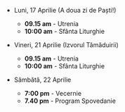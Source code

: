 
* <label>Luni, 17 Aprilie (A doua zi de Paști!)</label>
  * **09.15 am** - Utrenia
  * **10:00 am** - Sfânta Liturghie

* <label>Vineri, 21 Aprilie (Izvorul Tămăduirii)</label>
  * **09.15 am** - Utrenia
  * **10:00 am** - Sfânta Liturghie

* <label>Sâmbătă, 22 Aprilie</label>
  * **7:00 pm** - Vecernie
  * **7.40 pm** - Program Spovedanie